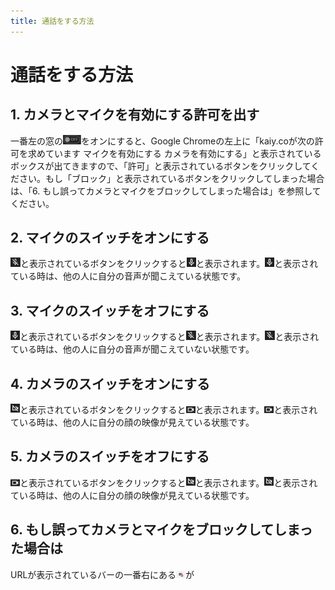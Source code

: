```yaml
---
title: 通話をする方法
---
```


# 通話をする方法

## 1. カメラとマイクを有効にする許可を出す
一番左の窓の![](../../.vuepress/public/OFF.png)をオンにすると、Google Chromeの左上に「kaiy.coが次の許可を求めています マイクを有効にする カメラを有効にする」と表示されているボックスが出てきますので、「許可」と表示されているボタンをクリックしてください。もし「ブロック」と表示されているボタンをクリックしてしまった場合は、「6. もし誤ってカメラとマイクをブロックしてしまった場合は」を参照してください。
## 2. マイクのスイッチをオンにする
![](../../.vuepress/public/mic_off.png)と表示されているボタンをクリックすると![](../../.vuepress/public/mic_on.png)と表示されます。![](../../.vuepress/public/mic_on.png)と表示されている時は、他の人に自分の音声が聞こえている状態です。
## 3. マイクのスイッチをオフにする
![](../../.vuepress/public/mic_on.png)と表示されているボタンをクリックすると![](../../.vuepress/public/mic_off.png)と表示されます。![](../../.vuepress/public/mic_off.png)と表示されている時は、他の人に自分の音声が聞こえていない状態です。
## 4. カメラのスイッチをオンにする
![](../../.vuepress/public/camera_off.png)と表示されているボタンをクリックすると![](../../.vuepress/public/camera_on.png)と表示されます。![](../../.vuepress/public/camera_on.png)と表示されている時は、他の人に自分の顔の映像が見えている状態です。
## 5. カメラのスイッチをオフにする
![](../../.vuepress/public/camera_on.png)と表示されているボタンをクリックすると![](../../.vuepress/public/camera_off.png)と表示されます。![](../../.vuepress/public/camera_off.png)と表示されている時は、他の人に自分の顔の映像が見えている状態です。
## 6. もし誤ってカメラとマイクをブロックしてしまった場合は
URLが表示されているバーの一番右にある![](../../.vuepress/public/camera_block.png)が